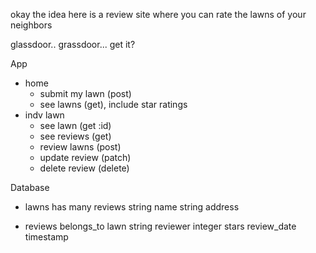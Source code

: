 okay the idea here is a review site where you can rate the lawns of your neighbors

glassdoor.. grassdoor... get it?

App
- home
    - submit my lawn (post)
    - see lawns (get), include star ratings
- indv lawn
    - see lawn (get :id)
    - see reviews (get)
    - review lawns (post)
    - update review (patch)
    - delete review (delete)

Database

- lawns
    has many reviews
    string name
    string address

- reviews
    belongs_to lawn
    string reviewer
    integer stars
    review_date timestamp

